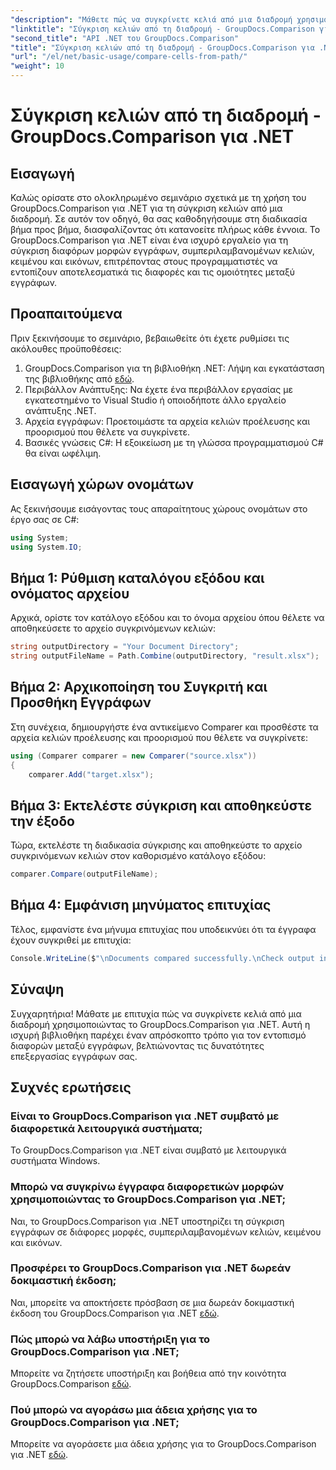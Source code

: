 ```yaml
---
"description": "Μάθετε πώς να συγκρίνετε κελιά από μια διαδρομή χρησιμοποιώντας το GroupDocs.Comparison για .NET. Εντοπίστε αποτελεσματικά τις διαφορές μεταξύ εγγράφων."
"linktitle": "Σύγκριση κελιών από τη διαδρομή - GroupDocs.Comparison για .NET"
"second_title": "API .NET του GroupDocs.Comparison"
"title": "Σύγκριση κελιών από τη διαδρομή - GroupDocs.Comparison για .NET"
"url": "/el/net/basic-usage/compare-cells-from-path/"
"weight": 10
---
```


# Σύγκριση κελιών από τη διαδρομή - GroupDocs.Comparison για .NET

## Εισαγωγή
Καλώς ορίσατε στο ολοκληρωμένο σεμινάριο σχετικά με τη χρήση του GroupDocs.Comparison για .NET για τη σύγκριση κελιών από μια διαδρομή. Σε αυτόν τον οδηγό, θα σας καθοδηγήσουμε στη διαδικασία βήμα προς βήμα, διασφαλίζοντας ότι κατανοείτε πλήρως κάθε έννοια. Το GroupDocs.Comparison για .NET είναι ένα ισχυρό εργαλείο για τη σύγκριση διαφόρων μορφών εγγράφων, συμπεριλαμβανομένων κελιών, κειμένου και εικόνων, επιτρέποντας στους προγραμματιστές να εντοπίζουν αποτελεσματικά τις διαφορές και τις ομοιότητες μεταξύ εγγράφων.
## Προαπαιτούμενα
Πριν ξεκινήσουμε το σεμινάριο, βεβαιωθείτε ότι έχετε ρυθμίσει τις ακόλουθες προϋποθέσεις:
1. GroupDocs.Comparison για τη βιβλιοθήκη .NET: Λήψη και εγκατάσταση της βιβλιοθήκης από [εδώ](https://releases.groupdocs.com/comparison/net/).
2. Περιβάλλον Ανάπτυξης: Να έχετε ένα περιβάλλον εργασίας με εγκατεστημένο το Visual Studio ή οποιοδήποτε άλλο εργαλείο ανάπτυξης .NET.
3. Αρχεία εγγράφων: Προετοιμάστε τα αρχεία κελιών προέλευσης και προορισμού που θέλετε να συγκρίνετε.
4. Βασικές γνώσεις C#: Η εξοικείωση με τη γλώσσα προγραμματισμού C# θα είναι ωφέλιμη.

## Εισαγωγή χώρων ονομάτων
Ας ξεκινήσουμε εισάγοντας τους απαραίτητους χώρους ονομάτων στο έργο σας σε C#:
```csharp
using System;
using System.IO;
```
## Βήμα 1: Ρύθμιση καταλόγου εξόδου και ονόματος αρχείου
Αρχικά, ορίστε τον κατάλογο εξόδου και το όνομα αρχείου όπου θέλετε να αποθηκεύσετε το αρχείο συγκρινόμενων κελιών:
```csharp
string outputDirectory = "Your Document Directory";
string outputFileName = Path.Combine(outputDirectory, "result.xlsx");
```
## Βήμα 2: Αρχικοποίηση του Συγκριτή και Προσθήκη Εγγράφων
Στη συνέχεια, δημιουργήστε ένα αντικείμενο Comparer και προσθέστε τα αρχεία κελιών προέλευσης και προορισμού που θέλετε να συγκρίνετε:
```csharp
using (Comparer comparer = new Comparer("source.xlsx"))
{
    comparer.Add("target.xlsx");
```
## Βήμα 3: Εκτελέστε σύγκριση και αποθηκεύστε την έξοδο
Τώρα, εκτελέστε τη διαδικασία σύγκρισης και αποθηκεύστε το αρχείο συγκρινόμενων κελιών στον καθορισμένο κατάλογο εξόδου:
```csharp
comparer.Compare(outputFileName);
```
## Βήμα 4: Εμφάνιση μηνύματος επιτυχίας
Τέλος, εμφανίστε ένα μήνυμα επιτυχίας που υποδεικνύει ότι τα έγγραφα έχουν συγκριθεί με επιτυχία:
```csharp
Console.WriteLine($"\nDocuments compared successfully.\nCheck output in {outputDirectory}.");
```

## Σύναψη
Συγχαρητήρια! Μάθατε με επιτυχία πώς να συγκρίνετε κελιά από μια διαδρομή χρησιμοποιώντας το GroupDocs.Comparison για .NET. Αυτή η ισχυρή βιβλιοθήκη παρέχει έναν απρόσκοπτο τρόπο για τον εντοπισμό διαφορών μεταξύ εγγράφων, βελτιώνοντας τις δυνατότητες επεξεργασίας εγγράφων σας.
## Συχνές ερωτήσεις
### Είναι το GroupDocs.Comparison για .NET συμβατό με διαφορετικά λειτουργικά συστήματα;
Το GroupDocs.Comparison για .NET είναι συμβατό με λειτουργικά συστήματα Windows.
### Μπορώ να συγκρίνω έγγραφα διαφορετικών μορφών χρησιμοποιώντας το GroupDocs.Comparison για .NET;
Ναι, το GroupDocs.Comparison για .NET υποστηρίζει τη σύγκριση εγγράφων σε διάφορες μορφές, συμπεριλαμβανομένων κελιών, κειμένου και εικόνων.
### Προσφέρει το GroupDocs.Comparison για .NET δωρεάν δοκιμαστική έκδοση;
Ναι, μπορείτε να αποκτήσετε πρόσβαση σε μια δωρεάν δοκιμαστική έκδοση του GroupDocs.Comparison για .NET [εδώ](https://releases.groupdocs.com/).
### Πώς μπορώ να λάβω υποστήριξη για το GroupDocs.Comparison για .NET;
Μπορείτε να ζητήσετε υποστήριξη και βοήθεια από την κοινότητα GroupDocs.Comparison [εδώ](https://forum.groupdocs.com/c/comparison/12).
### Πού μπορώ να αγοράσω μια άδεια χρήσης για το GroupDocs.Comparison για .NET;
Μπορείτε να αγοράσετε μια άδεια χρήσης για το GroupDocs.Comparison για .NET [εδώ](https://purchase.groupdocs.com/buy).